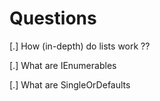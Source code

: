 # Questions

[.] How (in-depth) do lists work ??

[.] What are IEnumerables

[.] What are SingleOrDefaults
